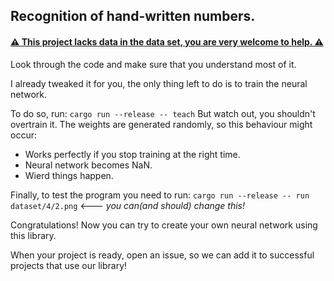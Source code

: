 ## Recognition of hand-written numbers.
#### [⚠ This project lacks data in the data set, you are very welcome to help. ⚠](https://github.com/GreatC0der/nnlib/issues/1)

Look through the code and make sure that you understand most of it.

I already tweaked it for you, the only thing left to do is to train the neural network.

To do so, run:
`
  cargo run --release -- teach
`
But watch out, you shouldn't overtrain it. The weights are generated randomly, so this behaviour might occur:
- Works perfectly if you stop training at the right time.
- Neural network becomes NaN.
- Wierd things happen.

Finally, to test the program you need to run:
`
  cargo run --release -- run dataset/4/2.png
`  <--- *you can(and should) change this!*

Congratulations! Now you can try to create your own neural network using this library. 

When your project is ready, open an issue, so we can add it to successful projects that use our library!
